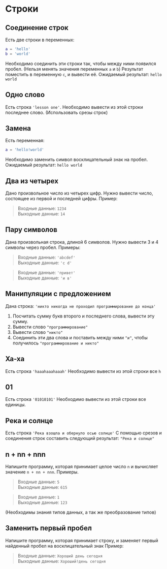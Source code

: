 # Строки
## Соединение строк
Есть две строки в переменных: 
```lua
a = 'hello'
b = 'world'
```
Необходимо соединить эти строки так, чтобы между ними появился пробел. (Нельзя менять значения переменных `a` и `b`)
Результат поместить в переменную `c`, и вывести её.
Ожидаемый результат: `hello world`
## Одно слово
Есть строка `'lesson one'`.
Необходимо вывести из этой строки последнее слово. (Использовать срезы строк)
## Замена
Есть переменная:
```lua
a = 'hello!world'
```
Необходимо заменить символ восклицательный знак на пробел. Ожидаемый результат: `hello world`
## Два из четырех
Дано произвольное число из четырех цифр. Нужно вывести число, состоящее из первой и последней цифры. Пример:
>Входные данные: `1234`\
Выходные данные: `14`
## Пару символов
Дана произвольная строка, длиной 6 символов. Нужно вывести 3 и 4 символы через пробел. Примеры:
>Входные данные: `'abcdef'`\
Выходные данные: `'c d'`

>Входные данные: `'привет'`\
Выходные данные: `'и в'`
## Манипуляции с предложением
Дана строка: `'никто никогда не проходил программирование до конца'`
1) Посчитать сумму букв второго и последнего слова, вывести эту сумму.
2) Вывести слово `"программирование"`
3) Вывести слово `"никто"`
4) Соединить эти два слова и поставить между ними `"и"`, чтобы получилось `"программирование и никто"`
## Ха-ха
Есть строка `'haaahaaahaaah'`
Необходимо вывести из этой строки все `h`
## 01
Есть строка `'01010101'`
Необходимо вывести из этой строки все единицы.
## Река и солнце
Есть строка `'Река взошла и обернуло осью солнце'`
С помощью срезов и соединения строк составить следующий результат:
`"Река и солнце"`
## n + nn + nnn
Напишите программу, которая принимает целое число `n` и вычисляет значение `n + nn + nnn`. Примеры.
>Входные данные: `5`\
Выходные данные: `615`

>Входные данные: `1`\
Выходные данные: `123`

(Необходимы знания типов данных, а так же преобразование типов)
## Заменить первый пробел 
Напишите программу, которая принимает строку, и заменяет первый найденный пробел на восклицательный знак
Пример:
>Входные данные: `Хороший день сегодня`\
Выходные данные: `Хороший!день сегодня`